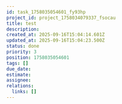 ```yaml
---
id: task_1758035054601_fy93hp
project_id: project_1758034079337_fsocau
title: test
description: 
created_at: 2025-09-16T15:04:14.601Z
updated_at: 2025-09-16T15:04:23.500Z
status: done
priority: 3
position: 1758035054601
tags: []
due_date: 
estimate: 
assignee: 
relations:
  links: []
---
```




